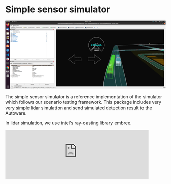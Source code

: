 # Simple sensor simulator

![simple sensor simulator](../image/simple_sensor_simulator.png "simple sensor simulator")

The simple sensor simulator is a reference implementation of the simulator which follows our scenario testing framework.
This package includes very very simple lidar simulation and send simulated detection result to the Autoware.

In lidar simulation, we use intel's ray-casting library embree.

<iframe 
  class="hatenablogcard" 
  style="width:100%;height:155px;max-width:450px;" 
  title="embree" 
  src="https://hatenablog-parts.com/embed?url=https://github.com/embree/embree" 
  width="300" height="150" frameborder="0" scrolling="no">
</iframe>

